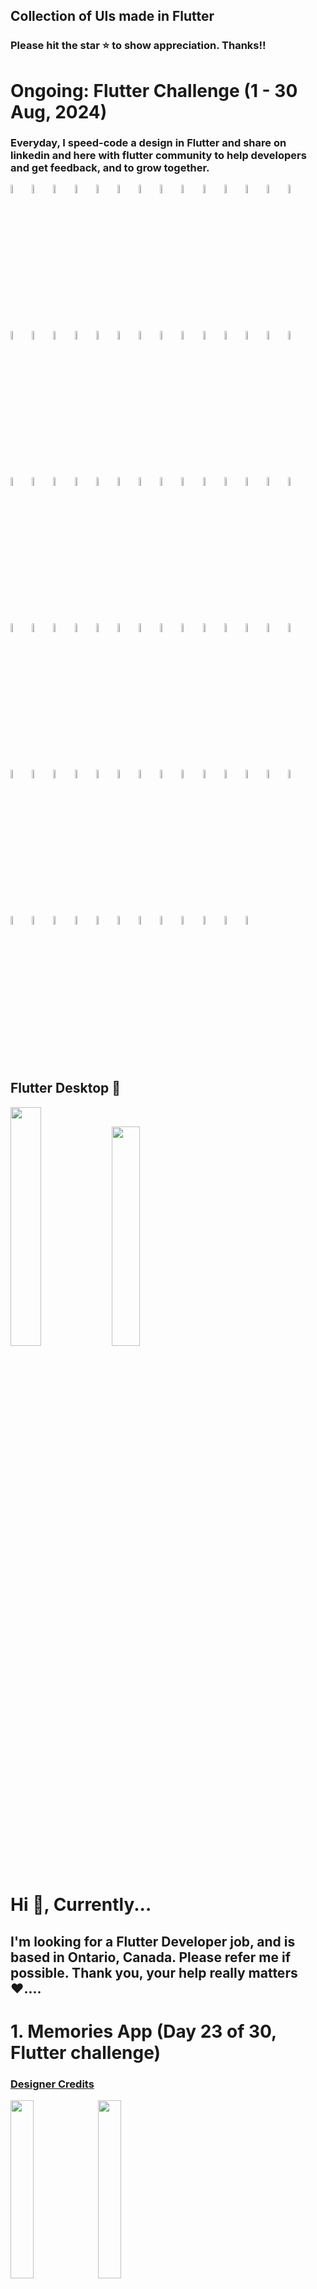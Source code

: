 ## Collection of UIs made in Flutter

### Please hit the star ⭐️ to show appreciation. Thanks!!

# Ongoing: Flutter Challenge (1 - 30 Aug, 2024)
### Everyday, I speed-code a design in Flutter and share on linkedin and here with flutter community to help developers and get feedback, and to grow together.

<img src="memories/1.png" width="6%" height="6%"> <img src="memories/2.png" width="6%" height="6%"> <img src="social_chats/1.png" width="6%" height="6%"> <img src="social_chats/2.png" width="6%" height="6%"> <img src="dating/1.png" width="6%" height="6%"> <img src="dating/2.png" width="6%" height="6%"> <img src="dating/3.png" width="6%" height="6%"> <img src="organic_life/1.png" width="6%" height="6%"> <img src="organic_life/2.png" width="6%" height="6%"> <img src="mingle/1.png" width="6%" height="6%"> <img src="mingle/2.png" width="6%" height="6%"> <img src="travel_booking/1.png" width="6%" height="6%"> <img src="travel_booking/2.png" width="6%" height="6%"> <img src="travel_booking/3.png" width="6%" height="6%"> <img src="porsche/1.png" width="6%" height="6%"> <img src="porsche/2.png" width="6%" height="6%"> <img src="porsche/3.png" width="6%" height="6%"> <img src="travel/1.png" width="6%" height="6%"> <img src="travel/2.png" width="6%" height="6%"> <img src="travel/3.png" width="6%" height="6%"> <img src="campaigns/1.png" width="6%" height="6%"> <img src="campaigns/2.png" width="6%" height="6%"> <img src="campaigns/3.png" width="6%" height="6%"> <img src="plants_ui/1.png" width="6%" height="6%"> <img src="plants_ui/2.png" width="6%" height="6%"> <img src="plants_ui/3.png" width="6%" height="6%"> <img src="courses/1.png" width="6%" height="6%"> <img src="courses/2.png" width="6%" height="6%"> <img src="finances/1.png" width="6%" height="6%"> <img src="finances/2.png" width="6%" height="6%"> <img src="finances/3.png" width="6%" height="6%"> <img src="wellbeing/1.png" width="6%" height="6%"> <img src="wellbeing/2.png" width="6%" height="6%"> <img src="wellbeing/3.png" width="6%" height="6%"> <img src="databest/1.png" width="6%" height="6%"> <img src="databest/2.png" width="6%" height="6%"> <img src="databest/3.png" width="6%" height="6%"> <img src="ford/1.png" width="6%" height="6%"> <img src="ford/2.png" width="6%" height="6%"> <img src="ford/3.png" width="6%" height="6%"> <img src="range_rover/1.png" width="6%" height="6%"> <img src="range_rover/2.png" width="6%" height="6%"> <img src="ev_dashboard/1.png" width="6%" height="6%"> <img src="ev_dashboard/2.png" width="6%" height="6%"> <img src="tesla/1.png" width="6%" height="6%"> <img src="tesla/2.png" width="6%" height="6%"> <img src="tesla/3.png" width="6%" height="6%"> <img src="tesla/4.png" width="6%" height="6%"> <img src="banking/1.png" width="6%" height="6%"> <img src="banking/2.png" width="6%" height="6%"> <img src="banking/3.png" width="6%" height="6%"> <img src="journeys/1.png" width="6%" height="6%"> <img src="journeys/2.png" width="6%" height="6%"> <img src="journeys/3.png" width="6%" height="6%"> <img src="power_grid/1.png" width="6%" height="6%"> <img src="power_grid/2.png" width="6%" height="6%"> <img src="power_grid/3.png" width="6%" height="6%"> <img src="books_arena/1.png" width="6%" height="6%"> <img src="books_arena/2.png" width="6%" height="6%"> <img src="books_arena/3.png" width="6%" height="6%"> <img src="meditate/1.png" width="6%" height="6%"> <img src="meditate/2.png" width="6%" height="6%"> <img src="meditate/3.png" width="6%" height="6%"> <img src="book_store/1.png" width="6%" height="6%"> <img src="book_store/2.png" width="6%" height="6%"> <img src="book_store/3.png" width="6%" height="6%"> <img src="book_store/4.png" width="6%" height="6%"> <img src="dating_app/1.png" width="6%" height="6%"> <img src="dating_app/2.png" width="6%" height="6%"> <img src="dating_app/3.png" width="6%" height="6%"> <img src="music_player/1.png" width="6%" height="6%"> <img src="music_player/2.png" width="6%" height="6%"> <img src="sunglasses/1.png" width="6%" height="6%"> <img src="sunglasses/2.png" width="6%" height="6%"> <img src="sunglasses/3.png" width="6%" height="6%"> <img src="banking_store/1.png" width="6%" height="6%"> <img src="banking_store/2.png" width="6%" height="6%"> <img src="banking_store/3.png" width="6%" height="6%"> <img src="banking_store/4.png" width="6%" height="6%"> <img src="banking_store/5.png" width="6%" height="6%"> <img src="banking_store/6.png" width="6%" height="6%"> <img src="banking_store/6.png" width="6%" height="6%">

## Flutter Desktop 🫠
<img src="sales_dashboard/1.png" width="31.3%" height="31.3%"> <img src="education_desktop/1.png" width="30%" height="30%">


# Hi 👋, Currently...
## I'm looking for a Flutter Developer job, and is based in Ontario, Canada. Please refer me if possible. Thank you, your help really matters ❤️....


# 1. Memories App (Day 23 of 30, Flutter challenge)
### [Designer Credits](https://dribbble.com/shots/24133516-Dating-couples-gifting-app-design)
<a href= "memories/"><img src="memories/1.png" width="27%" height="27%"></a> <a href= "memories/"><img src="memories/2.png" width="27%" height="27%"></a>

# 2. Dating App (Day 22 of 30, Flutter challenge)
### [Designer Credits](https://dribbble.com/shots/24005518-Dating-Mobile-App)
<a href= "social_chats/"><img src="social_chats/1.png" width="27%" height="27%"></a> <a href= "social_chats/"><img src="social_chats/2.png" width="27%" height="27%"></a>

# 3. Dating App (Day 21 of 30, Flutter challenge)
### [Designer Credits](https://dribbble.com/shots/23994028-Dating-Mobile-iOS-App)
<a href= "dating/"><img src="dating/1.png" width="27%" height="27%"></a> <a href= "dating/"><img src="dating/2.png" width="27%" height="27%"></a> <a href= "dating/"><img src="dating/3.png" width="27%" height="27%"></a>

# 4. Organic Life App (Day 20 of 30, Flutter challenge)
### [Designer Credits](https://dribbble.com/shots/22539606-Plants-Purchase-Mobile-App)
<a href= "organic_life/"><img src="organic_life/1.png" width="27%" height="27%"></a> <a href= "organic_life/"><img src="organic_life/2.png" width="27%" height="27%"></a>

# 5. Mingle Social App (Day 19 of 30, Flutter challenge)
### [Designer Credits](https://dribbble.com/shots/23690953-Social-Network-Mobile-App)
<a href= "mingle/"><img src="mingle/1.png" width="27%" height="27%"></a> <a href= "mingle/"><img src="mingle/2.png" width="27%" height="27%"></a>

# 6. Travel Booking App (Day 18 of 30, Flutter challenge)
### [Designer Credits](https://dribbble.com/shots/19332459-Travel-service-Mobile-app)
<a href= "travel_booking/"><img src="travel_booking/1.png" width="27%" height="27%"></a> <a href= "travel_booking/"><img src="travel_booking/2.png" width="27%" height="27%"></a> <a href= "travel_booking/"><img src="travel_booking/3.png" width="27%" height="27%"></a>

# 7. Porsche App (Day 17 of 30, Flutter challenge)
### [Designer Credits](https://dribbble.com/shots/23351113-Car-Store-App-UI)
<a href= "porsche/"><img src="porsche/1.png" width="27%" height="27%"></a> <a href= "porsche/"><img src="porsche/2.png" width="27%" height="27%"></a> <a href= "porsche/"><img src="porsche/3.png" width="27%" height="27%"></a>

# 8. Travel App (Day 16 of 30, Flutter challenge)
### [Designer Credits](https://dribbble.com/shots/24584225-Travel-Mobile-App)
<a href= "travel/"><img src="travel/1.png" width="27%" height="27%"></a> <a href= "travel/"><img src="travel/2.png" width="27%" height="27%"></a> <a href= "travel/"><img src="travel/3.png" width="27%" height="27%"></a>

# 9. Campaigns App (Day 15 of 30, Flutter challenge)
### [Designer Credits](https://dribbble.com/shots/24509335-Charity-App-Design)
<a href= "campaigns/"><img src="campaigns/1.png" width="27%" height="27%"></a> <a href= "campaigns/"><img src="campaigns/2.png" width="27%" height="27%"></a> <a href= "campaigns/"><img src="campaigns/3.png" width="27%" height="27%"></a>

# 10. Onboarding Plants Store App (Day 14 of 30, Flutter challenge)
### [Designer Credits](https://dribbble.com/shots/24101329-onboarding-for-plant-app)
<a href= "plants_ui/"><img src="plants_ui/1.png" width="27%" height="27%"></a> <a href= "plants_ui/"><img src="plants_ui/2.png" width="27%" height="27%"></a> <a href= "plants_ui/"><img src="plants_ui/3.png" width="27%" height="27%"></a>

# 11. Courses App (Day 13 of 30, Flutter challenge)
### [Designer Credits](https://dribbble.com/shots/24010725-Learning-App-Design)
<a href= "courses/"><img src="courses/1.png" width="27%" height="27%"></a> <a href= "courses/"><img src="courses/2.png" width="27%" height="27%"></a>

# 12. Finances App (Day 12 of 30, Flutter challenge)
### [Designer Credits](https://dribbble.com/shots/21652377-Finance-service-Mobile-app)
<a href= "finances/"><img src="finances/1.png" width="27%" height="27%"></a> <a href= "finances/"><img src="finances/2.png" width="27%" height="27%"></a> <a href= "finances/"><img src="finances/3.png" width="27%" height="27%"></a>

# 13. Education Dashboard Flutter Desktop (Day 11 of 30, Flutter challenge)
### [Designer Credits](https://dribbble.com/shots/24505736-Online-Education-App-Design)
<a href= "education_desktop/"><img src="education_desktop/1.png" width="100%" height="100%"></a>

# 14. Wellbeing App (Day 10 of 30, Flutter challenge)
### [Designer Credits](https://dribbble.com/shots/24102638-Meditation-Mobile-App)
<a href= "wellbeing/"><img src="wellbeing/1.png" width="27%" height="27%"></a> <a href= "wellbeing/"><img src="wellbeing/2.png" width="27%" height="27%"></a> <a href= "wellbeing/"><img src="wellbeing/3.png" width="27%" height="27%"></a>

# 15. Databest App (Day 9 of 30, Flutter challenge)
### [Designer Credits](https://dribbble.com/shots/20676640-Databest-Mobile-App-Design-iOS-Android-UX-UI-Designer)
<a href= "databest/"><img src="databest/1.png" width="27%" height="27%"></a> <a href= "databest/"><img src="databest/2.png" width="27%" height="27%"></a> <a href= "databest/"><img src="databest/3.png" width="27%" height="27%"></a>

# 16. Classic Ford App (Day 8 of 30, Flutter challenge)
### [Designer Credits](https://dribbble.com/shots/23302025-Ford-Classic)
<a href= "ford/"><img src="ford/1.png" width="27%" height="27%"></a> <a href= "ford/"><img src="ford/2.png" width="27%" height="27%"></a> <a href= "ford/"><img src="ford/3.png" width="27%" height="27%"></a>

# 17. Range Rover App (Day 7 of 30, Flutter challenge)
### [Designer Credits](https://dribbble.com/shots/22562451-Jerez-App-Electrical-and-Crypto-Driven-Car)
<a href= "range_rover/"><img src="range_rover/1.png" width="27%" height="27%"></a> <a href= "range_rover/"><img src="range_rover/2.png" width="27%" height="27%"></a>

# 18. Sales Dashboard Flutter Desktop (Day 6 of 30, Flutter challenge)
### [Designer Credits](https://dribbble.com/shots/24573449-Sales-Dashboard)
<a href= "sales_dashboard/"><img src="sales_dashboard/1.png" width="100%" height="100%"></a>

# 19. EV Dashboard App (Day 5 of 30, Flutter challenge)
### [Designer Credits](https://dribbble.com/shots/23693275-Tesla-Mobile-App-Concept)
<a href= "ev_dashboard/"><img src="ev_dashboard/1.png" width="27%" height="27%"></a> <a href= "ev_dashboard/"><img src="ev_dashboard/2.png" width="27%" height="27%"></a>

# 20. Tesla App (Day 4 of 30, Flutter challenge)
### [Designer Credits](https://dribbble.com/shots/24365934-EV-Station-Charge-and-Profile-Screen-Design-Friday-Tech-Labs)
<a href= "tesla/"><img src="tesla/1.png" width="27%" height="27%"></a> <a href= "tesla/"><img src="tesla/2.png" width="27%" height="27%"></a> <a href= "tesla/"><img src="tesla/3.png" width="27%" height="27%"></a> <a href= "tesla/"><img src="tesla/4.png" width="27%" height="27%"></a>

# 21. Banking App (Day 3 of 30, Flutter challenge)
### [Designer Credits](https://dribbble.com/shots/24030587-Banking-Mobile-App)
<a href= "banking/"><img src="banking/1.png" width="27%" height="27%"></a> <a href= "banking/"><img src="banking/2.png" width="27%" height="27%"></a> <a href= "banking/"><img src="banking/3.png" width="27%" height="27%"></a>

# 22. Journeys (Day 2 of 30, Flutter challenge)
### [Designer Credits](https://dribbble.com/shots/23963293-Travel-Booking-Mobile-App-UI)
<a href= "journeys/"><img src="journeys/1.png" width="27%" height="27%"></a> <a href= "journeys/"><img src="journeys/2.png" width="27%" height="27%"></a> <a href= "journeys/"><img src="journeys/3.png" width="27%" height="27%"></a>

# 23. Power Grid (Day 1 of 30, Flutter challenge)
### [Designer Credits](https://dribbble.com/shots/24230360-MYGRID-Smart-AI-Mobile-App)
<a href= "power_grid/"><img src="power_grid/1.png" width="27%" height="27%"></a> <a href= "power_grid/"><img src="power_grid/2.png" width="27%" height="27%"></a> <a href= "power_grid/"><img src="power_grid/3.png" width="27%" height="27%"></a>

# 24. Banking
### [Designer Credits](https://dribbble.com/shots/7285975-Warren-Splash-Investment-Category)
<a href= "banking_store/"><img src="banking_store/1.png" width="27%" height="27%"></a> <a href= "banking_store/"><img src="banking_store/2.png" width="27%" height="27%"></a> <a href= "banking_store/"><img src="banking_store/3.png" width="27%" height="27%"></a>
<br>
<img src="banking_store/4.png" width="27%" height="27%"></a> <a href= "banking_store/"><img src="banking_store/5.png" width="27%" height="27%"></a> <a href= "banking_store/"><img src="banking_store/6.png" width="27%" height="27%"></a>

# 25. BioSphere
### [Designer Credits](https://dribbble.com/shots/23304929-BioSphere-Mobile-App-Concept)
https://github.com/justkawal/UI/assets/49296873/d18d3df0-424f-4646-a9eb-43bd716106b4

# 26. Dating App
### [Designer Credits](https://dribbble.com/shots/23309894-Dating-app-design-mobile-app)
<a href= "dating_app/"><img src="dating_app/1.png" width="27%" height="27%"></a> <a href= "dating_app/"><img src="dating_app/2.png" width="27%" height="27%"></a> <a href= "dating_app/"><img src="dating_app/3.png" width="27%" height="27%"></a>

# 27. Book Store
### [Designer Credits](https://dribbble.com/shots/23184080-Book-Store-Mobile-Concept)
<a href= "book_store/"><img src="book_store/1.png" width="27%" height="27%"></a> <a href= "book_store/"><img src="book_store/2.png" width="27%" height="27%"></a> <a href= "book_store/"><img src="book_store/3.png" width="27%" height="27%"></a> <a href= "book_store/"><img src="book_store/4.png" width="27%" height="27%"></a>

# 28. Meditate and Heal
### [Designer Credits](https://dribbble.com/shots/24037088-Meditation-app-design-mobile-app)
<a href= "meditate/"><img src="meditate/1.png" width="27%" height="27%"></a> <a href= "meditate/"><img src="meditate/2.png" width="27%" height="27%"></a> <a href= "meditate/"><img src="meditate/3.png" width="27%" height="27%"></a>

# 29. Music Player
### [Designer Credits](https://dribbble.com/shots/9338617-Simple-Music-Player)
<a href= "music_player/"><img src="music_player/1.png" width="27%" height="27%"></a> <a href= "music_player/"><img src="music_player/2.png" width="27%" height="27%"></a>

# 30. Sun Glasses Store
### [Designer Credits](https://dribbble.com/shots/22836673-E-commerce-mobile-app)
<a href= "sunglasses/"><img src="sunglasses/1.png" width="27%" height="27%"></a> <a href= "sunglasses/"><img src="sunglasses/2.png" width="27%" height="27%"></a> <a href= "sunglasses/"><img src="sunglasses/3.png" width="27%" height="27%"></a>

# 31. Books Arena
### [Designer Credits](https://dribbble.com/shots/24116590-eBook-Mobile-App)
<a href= "books_arena/"><img src="books_arena/1.png" width="27%" height="27%"></a> <a href= "books_arena/"><img src="books_arena/2.png" width="27%" height="27%"></a> <a href= "books_arena/"><img src="books_arena/3.png" width="27%" height="27%"></a>

# 32. Architect UI
<img src="https://github.com/justkawal/architect_ui/blob/169cbf4780b12d5e4130b84e6e32a516d726da2a/1.png" width="27%" height="27%"><img src="https://github.com/justkawal/architect_ui/blob/169cbf4780b12d5e4130b84e6e32a516d726da2a/2.png" width="27%" height="27%"><img src="https://github.com/justkawal/architect_ui/blob/169cbf4780b12d5e4130b84e6e32a516d726da2a/3.png" width="27%" height="27%">

# 33. Furniture Store
<img src="https://github.com/justkawal/furniture_store/blob/702fa3c818f44317f6a9074880cc05cce7aba67a/1.png" width="27%" height="27%"><img src="https://github.com/justkawal/furniture_store/blob/702fa3c818f44317f6a9074880cc05cce7aba67a/2.png" width="27%" height="27%"><img src="https://github.com/justkawal/furniture_store/blob/702fa3c818f44317f6a9074880cc05cce7aba67a/3.png" width="27%" height="27%">
